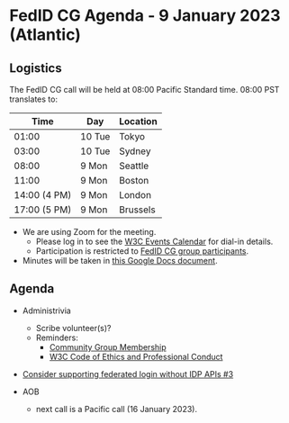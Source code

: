 # FedID CG Agenda - 9 January 2023 (Atlantic)

## Logistics

The FedID CG call will be held at 08:00 Pacific Standard time. 08:00 PST translates to:

| Time         | Day    | Location      |
| ------------ | ------ | ------------- |
| 01:00        | 10 Tue | Tokyo         |
| 03:00        | 10 Tue | Sydney        |
| 08:00        |  9 Mon | Seattle       |
| 11:00        |  9 Mon | Boston        |
| 14:00 (4 PM) |  9 Mon | London        |
| 17:00 (5 PM) |  9 Mon | Brussels      |


* We are using Zoom for the meeting.
    * Please log in to see the [W3C Events Calendar](https://www.w3.org/events/meetings/ca7d8762-b6f1-4229-bb8e-aa734d58b11a/20230109T080000) for dial-in details. 
    * Participation is restricted to [FedID CG group participants](https://www.w3.org/community/fed-id/participants).
* Minutes will be taken in [this Google Docs document](https://docs.google.com/document/d/1O7Rn8Aj4rsYWohdEP61lnGdgkai0xTZFQgm7XEA0RBM/edit#).


## Agenda

* Administrivia
  * Scribe volunteer(s)?
  * Reminders: 
     * [Community Group Membership](https://www.w3.org/community/fed-id/)
     * [W3C Code of Ethics and Professional Conduct](https://www.w3.org/Consortium/cepc/)

*  [Consider supporting federated login without IDP APIs #3](https://github.com/fedidcg/proposals/issues/3)

* AOB
   * next call is a Pacific call (16 January 2023). 
